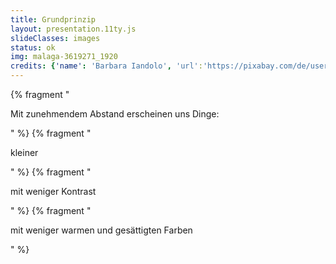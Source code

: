 ```yaml
---
title: Grundprinzip
layout: presentation.11ty.js
slideClasses: images
status: ok
img: malaga-3619271_1920
credits: {'name': 'Barbara Iandolo', 'url':'https://pixabay.com/de/users/barbara-iandolo-732060/?utm_source=link-attribution&utm_medium=referral&utm_campaign=image&utm_content=3619271'}
---
```



  <div class="is-centered">
    <div class="content-blocks">
      {% fragment "<p>Mit zunehmendem Abstand erscheinen uns Dinge:</p>" %}
      {% fragment "<p class=\"list\">kleiner</p>" %}
      {% fragment "<p class=\"list\">mit weniger Kontrast</p>" %}
      {% fragment "<p class=\"list\">mit weniger warmen und gesättigten Farben</p>" %}
    </div>
  </div>
